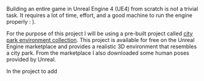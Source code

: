 Building an entire game in Unreal Engine 4 (UE4) from scratch is not a trivial task. It requires a lot of time, effort, and a good machine to run the engine properly : ).

For the purpose of this project I will be using a pre-built project called [city park environment collection](https://www.unrealengine.com/marketplace/en-US/product/city-park-environment-collection-lite). This project is available for free on the Unreal Engine marketplace and provides a realistic 3D environment that resembles a city park. From the marketplace I also downloaded some human poses provided by Unreal.

In the project to add 


